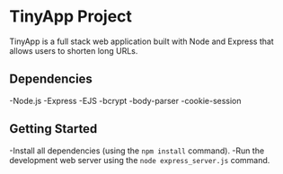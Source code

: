 # TinyApp Project

TinyApp is a full stack web application built with Node and Express that allows users to shorten long URLs.


## Dependencies

-Node.js
-Express
-EJS
-bcrypt
-body-parser
-cookie-session



## Getting Started

-Install all dependencies (using the `npm install` command).
-Run the development web server using the `node express_server.js` command.
